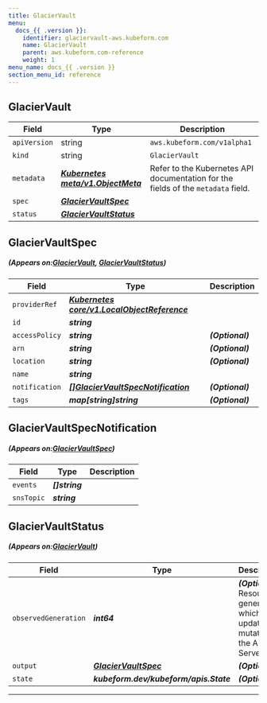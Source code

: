 ```yaml
---
title: GlacierVault
menu:
  docs_{{ .version }}:
    identifier: glaciervault-aws.kubeform.com
    name: GlacierVault
    parent: aws.kubeform.com-reference
    weight: 1
menu_name: docs_{{ .version }}
section_menu_id: reference
---
```


## GlacierVault
| Field | Type | Description |
| ------ | ----- | ----------- |
| `apiVersion` | string | `aws.kubeform.com/v1alpha1` |
|    `kind` | string | `GlacierVault` |
| `metadata` | ***[Kubernetes meta/v1.ObjectMeta](https://kubernetes.io/docs/reference/generated/kubernetes-api/v1.13/#objectmeta-v1-meta)***|Refer to the Kubernetes API documentation for the fields of the `metadata` field.|
| `spec` | ***[GlacierVaultSpec](#GlacierVaultSpec)***||
| `status` | ***[GlacierVaultStatus](#GlacierVaultStatus)***||
## GlacierVaultSpec
##### (Appears on:[GlacierVault](#GlacierVault), [GlacierVaultStatus](#GlacierVaultStatus))
| Field | Type | Description |
| ------ | ----- | ----------- |
| `providerRef` | ***[Kubernetes core/v1.LocalObjectReference](https://kubernetes.io/docs/reference/generated/kubernetes-api/v1.13/#localobjectreference-v1-core)***||
| `id` | ***string***||
| `accessPolicy` | ***string***| ***(Optional)*** |
| `arn` | ***string***| ***(Optional)*** |
| `location` | ***string***| ***(Optional)*** |
| `name` | ***string***||
| `notification` | ***[[]GlacierVaultSpecNotification](#GlacierVaultSpecNotification)***| ***(Optional)*** |
| `tags` | ***map[string]string***| ***(Optional)*** |
## GlacierVaultSpecNotification
##### (Appears on:[GlacierVaultSpec](#GlacierVaultSpec))
| Field | Type | Description |
| ------ | ----- | ----------- |
| `events` | ***[]string***||
| `snsTopic` | ***string***||
## GlacierVaultStatus
##### (Appears on:[GlacierVault](#GlacierVault))
| Field | Type | Description |
| ------ | ----- | ----------- |
| `observedGeneration` | ***int64***| ***(Optional)*** Resource generation, which is updated on mutation by the API Server.|
| `output` | ***[GlacierVaultSpec](#GlacierVaultSpec)***| ***(Optional)*** |
| `state` | ***kubeform.dev/kubeform/apis.State***| ***(Optional)*** |
---

